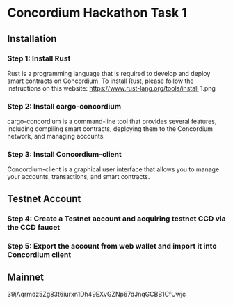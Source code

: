 # Concordium Hackathon Task 1
## Installation
### Step 1: Install Rust
Rust is a programming language that is required to develop and deploy smart contracts on Concordium. To install Rust, please follow the instructions on this website: https://www.rust-lang.org/tools/install
1.png


### Step 2: Install cargo-concordium
cargo-concordium is a command-line tool that provides several features, including compiling smart contracts, deploying them to the Concordium network, and managing accounts. 


### Step 3: Install Concordium-client
Concordium-client is a graphical user interface that allows you to manage your accounts, transactions, and smart contracts.


## Testnet Account
### Step 4: Create a Testnet account and acquiring testnet CCD via the CCD faucet


### Step 5: Export the account from web wallet and import it into Concordium client

## Mainnet
39jAqrmdz5Zg83t6iurxn1Dh49EXvGZNp67dJnqGCBB1CfUwjc
